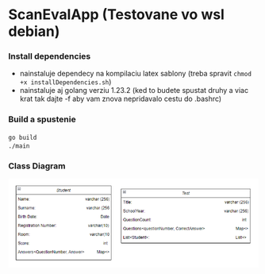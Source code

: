 # ScanEvalApp (Testovane vo wsl debian)
### Install dependencies
- nainstaluje dependecy na kompilaciu latex sablony (treba spravit `chmod +x installDependencies.sh`)
- nainstaluje aj golang verziu 1.23.2 (ked to budete spustat druhy a viac krat tak dajte -f aby vam znova nepridavalo cestu do .bashrc)

### Build a spustenie
`go build` \
`./main`

### Class Diagram
![Class Diagram](images/class-diagram-tp.png)
